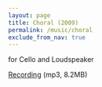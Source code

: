 ```yaml
---
layout: page
title: Choral (2009)
permalink: /music/choral
exclude_from_nav: true
---
```


for Cello and Loudspeaker

[Recording](https://dl.dropboxusercontent.com/u/4328598/fredrik_wallberg_selected_works/chamber_music/choral2009/cello%2Belektronik.mp3) (mp3, 8.2MB)